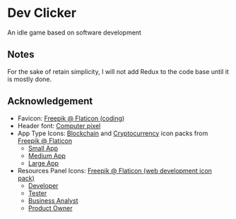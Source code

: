 # Dev Clicker

An idle game based on software development

## Notes

For the sake of retain simplicity, I will not add Redux to the code base until it is mostly done.

## Acknowledgement

- Favicon: [Freepik @ Flaticon (coding)](https://www.flaticon.com/free-icon/coding_1159283)
- Header font: [Computer pixel](https://www.1001freefonts.com/computer-pixel-7.font)
- App Type Icons: [Blockchain](https://www.flaticon.com/packs/blockchain-58) and [Cryptocurrency](https://www.flaticon.com/packs/cryptocurrency-52) icon packs from [Freepik @ Flaticon](https://www.flaticon.com/authors/freepik)
    - [Small App](https://www.flaticon.com/free-icon/block_2592201)
    - [Medium App](https://www.flaticon.com/free-icon/blockchain_1674883)
    - [Large App](https://www.flaticon.com/free-icon/blocks_1674913)
- Resources Panel Icons: [Freepik @ Flaticon (web development icon pack)](https://www.flaticon.com/packs/web-development-19)
    - [Developer](https://www.flaticon.com/free-icon/coding_921579)
    - [Tester](https://www.flaticon.com/free-icon/bug_921564)
    - [Business Analyst](https://www.flaticon.com/free-icon/analytics_921591)
    - [Product Owner](https://www.flaticon.com/free-icon/user_921567)